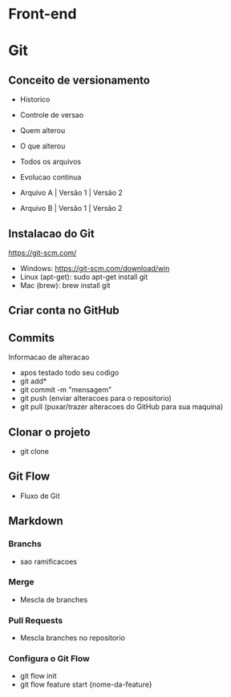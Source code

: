 # Front-end

# Git

## Conceito de versionamento
- Historico
- Controle de versao
- Quem alterou
- O que alterou
- Todos os arquivos
- Evolucao continua

- Arquivo A | Versão 1 | Versão 2
- Arquivo B | Versão 1 | Versão 2

## Instalacao do Git
https://git-scm.com/

- Windows: https://git-scm.com/download/win
- Linux (apt-get): sudo apt-get install git
- Mac (brew): brew install git

## Criar conta no GitHub

## Commits
 Informacao de alteracao
- apos testado todo seu codigo
- git add*
- git commit -m "mensagem"
- git push (enviar alteracoes para o repositorio)
- git pull (puxar/trazer alteracoes do GitHub para sua maquina)

## Clonar o projeto
- git clone

## Git Flow
- Fluxo de Git

## Markdown

### Branchs
- sao ramificacoes

### Merge 
- Mescla de branches

### Pull Requests
- Mescla branches no repositorio

### Configura o Git Flow
- git flow init
- git flow feature start {nome-da-feature}

